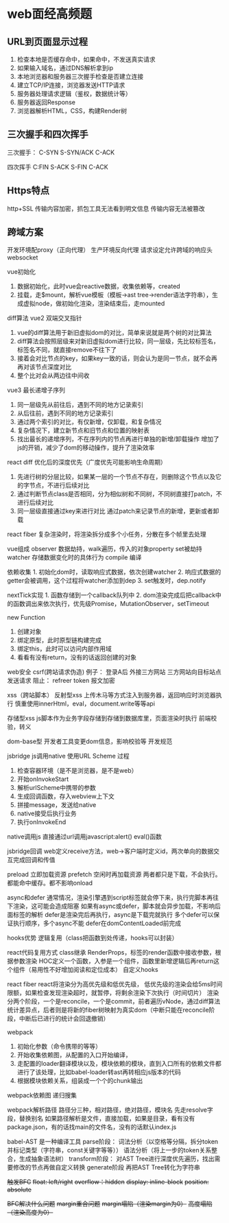 # web面经高频题

## URL到页面显示过程

1. 检查本地是否缓存命中，如果命中，不发送真实请求
2. 如果输入域名，通过DNS解析拿到ip
3. 本地浏览器和服务器三次握手检查是否建立连接
4. 建立TCP/IP连接，浏览器发送HTTP请求
5. 服务器处理请求逻辑（鉴权，数据统计等）
6. 服务器返回Response
7. 浏览器解析HTML，CSS，构建Render树

## 三次握手和四次挥手

三次握手：
C-SYN
S-SYN/ACK
C-ACK

四次挥手
C:FIN
S-ACK
S-FIN
C-ACK

## Https特点

http+SSL
传输内容加密，抓包工具无法看到明文信息
传输内容无法被篡改

## 跨域方案

开发环境配proxy（正向代理）
生产环境反向代理
请求设定允许跨域的响应头
websocket

vue初始化
1. 数据初始化，此时vue会reactive数据，收集依赖等，created
2. 挂载，走$mount，解析vue模板（模板->ast tree->render语法字符串），生成虚拟node，做初始化渲染，渲染结束后，走mounted

diff算法
vue2
双端交叉指针
1. vue的diff算法用于新旧虚拟dom的对比，简单来说就是两个树的对比算法
2. diff算法会按照层级来对新旧虚拟dom进行比较，同一层级，先比较标签名，标签名不同，就直接remove不往下了
3. 接着会对比节点的key，如果key一致的话，则会认为是同一节点，就不会再再对该节点深度对比
4. 整个比对会从两边往中间收

vue3
最长递增子序列
1. 同一层级先从前往后，遇到不同的地方记录索引
2. 从后往前，遇到不同的地方记录索引
3. 通过两个索引的对比，有仅新增，仅卸载，和复杂情况
4. 复杂情况下，建立新节点和旧节点和位置的映射表
5.  找出最长的递增序列，不在序列内的节点再进行单独的新增/卸载操作
增加了js的开销，减少了dom的移动操作，提升了渲染效率

react diff
优化后的深度优先（广度优先可能影响生命周期）
1. 先进行树的分层比较，如果某一层的一个节点不存在，则删除这个节点以及它的字节点，不进行后续对比
2. 通过判断节点class是否相同，分为相似树和不同树，不同树直接打patch，不进行后续对比 
3. 同一层级直接通过key来进行对比
通过patch来记录节点的新增，更新或者卸载

react fiber
复杂渲染时，将渲染拆分成多个小任务，分散在多个帧里去处理

vue组成
observer
	数据劫持，walk遍历，传入的对象property set被劫持
watcher
	存储数据变化时的具体行为
compile
	编译

依赖收集
	1. 初始化dom时，读取响应式数据，依次创建watcher
	2. 响应式数据的getter会被调用，这个过程将watcher添加到dep
	3. set触发时，dep.notify

nextTick实现
	1. 函数存储到一个callback队列中
	2. dom渲染完成后把callback中的函数调出来依次执行，优先级Promise，MutationObserver，setTimeout

new Function
1. 创建对象
2. 绑定原型，此时原型链构建完成
3. 绑定this，此时可以访问内部作用域
4. 看看有没有return，没有的话返回创建的对象

web安全
csrf(跨站请求伪造)
例子：
登录A后
外接三方网站
三方网站向目标站点发送请求
阻止：
refreer
token
报文加密

xss（跨站脚本）
反射型xss
上传木马等方式注入到服务器，返回响应时浏览器执行
慎重使用innerHtml，eval，document.write等等api

存储型xss
js脚本作为业务字段存储到存储到数据库里，页面渲染时执行
前端校验，转义

dom-base型
开发者工具变更dom信息，影响校验等
开发规范

jsbridge
js调用native
使用URL Scheme
过程
1. 检查容器环境（是不是浏览器，是不是web）
2. 开始onInvokeStart
3. 解析urlScheme中携带的参数
4. 生成回调函数，存入webview上下文
5. 拼接message，发送给native
6. native接受后执行业务
7. 执行onInvokeEnd

native调用js
直接通过url调用javascript:alert()
eval()函数

jsbridge回调
web定义receive方法，web->客户端时定义id，两次单向的数据交互完成回调和传值

preload
立即加载资源
prefetch
空闲时再加载资源
两者都只是下载，不会执行。都能命中缓存。都不影响onload

async和defer
通常情况，渲染引擎遇到script标签就会停下来，执行完脚本再往下渲染，这可能会造成阻塞
如果有async或defer，脚本就会异步加载，不影响后面标签的解析
defer是渲染完后再执行，async是下载完就执行
多个defer可以保证执行顺序，多个async不能
defer在domContentLoaded前完成

hooks优势
逻辑复用（class把函数到处传递，hooks可以封装）

react代码复用方式
class继承
RenderProps，标签的render函数中接收参数，根据参数渲染
HOC定义一个函数，入参是一个组件，函数里新增逻辑后再return这个组件（易用性不好增加阅读和定位成本）
自定义hooks

react fiber
react将渲染分为高优先级和低优先级，
低优先级的渲染会给5ms时间限额，如果检查发现渲染超时，就暂停，将剩余渲染下次执行（时间切片）
渲染分两个阶段，一个是reconcile，一个是commit，前者遍历vNode，通过diff算法统计差异点，后者则是将新的fiber树映射为真实dom（中断只能在reconcile阶段，中断后已进行的统计会回退撤销）

webpack
1. 初始化参数（命令携带的等等）
2. 开始收集依赖图，从配置的入口开始编译，
3. 走配置的loader翻译模块以及，模块依赖的模块，直到入口所有的依赖文件都进行了该处理，比如babel-loader转ast再转相应js版本的代码
4. 根据模块依赖关系，组装成一个个的chunk输出

webpack依赖图
递归搜集

webpack解析路径
路径分三种，相对路径，绝对路径，模块名
先走resolve字段，替换别名
如果路径解析是文件，直接加载，如果是目录，看有没有package.json，有的话找main的文件名，没有的话默认index.js

babel-AST
是一种编译工具
parse阶段：
词法分析（以空格等分隔，拆分token并标记类型（字符串，const关键字等等））
语法分析（将上一步的token关系整合，生成抽象语法树）
transform阶段：
对AST Tree进行深度优先遍历，找出需要修改的节点再做自定义转换
generate阶段
再把AST Tree转化为字符串

~~触发BFC~~
~~float: left/right~~
~~overflow：hidden~~
~~display: inline-block~~
~~position: absolute~~

~~BFC解决什么问题~~
~~margin重合问题~~
~~margin塌陷（渲染margin为0）~~
~~高度塌陷（渲染高度为0）~~
